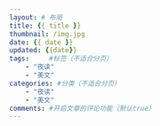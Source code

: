 ```yaml
---
layout: # 布局
title: {{ title }}
thumbnail: /img.jpg
date: {{ date }}
updated: {{date}}
tags:     #标签（不适合分页）
    - "夜读"
    - "美文"
categories: #分类（不适合分页）
    - "夜读"
    - "美文"
comments: #开启文章的评论功能（默认true）
---
```

